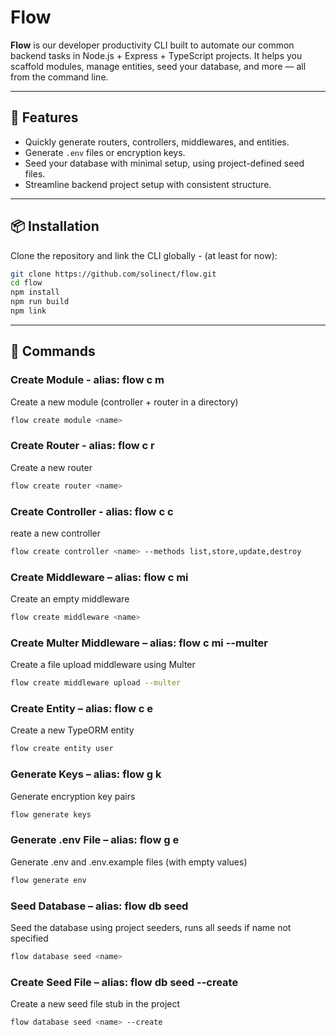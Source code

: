 # Flow

**Flow** is our developer productivity CLI built to automate our common backend tasks in Node.js + Express + TypeScript projects. It helps you scaffold modules, manage entities, seed your database, and more — all from the command line.

---

## 🚀 Features

- Quickly generate routers, controllers, middlewares, and entities.
- Generate `.env` files or encryption keys.
- Seed your database with minimal setup, using project-defined seed files.
- Streamline backend project setup with consistent structure.

---

## 📦 Installation

Clone the repository and link the CLI globally - (at least for now):

```bash
git clone https://github.com/solinect/flow.git
cd flow
npm install
npm run build
npm link
```

---

## 🧪 Commands

### Create Module - alias: flow c m <name>
Create a new module (controller + router in a directory)

```bash
flow create module <name>
```

### Create Router - alias: flow c r <name>
Create a new router

```bash
flow create router <name>
```

### Create Controller - alias: flow c c <name>
reate a new controller

```bash
flow create controller <name> --methods list,store,update,destroy
```

### Create Middleware – alias: flow c mi <name>
Create an empty middleware

```bash
flow create middleware <name>
```


### Create Multer Middleware – alias: flow c mi <name> --multer
Create a file upload middleware using Multer

```bash
flow create middleware upload --multer
```


### Create Entity – alias: flow c e <name>
Create a new TypeORM entity

```bash
flow create entity user
```

### Generate Keys – alias: flow g k
Generate encryption key pairs

```bash
flow generate keys
```

### Generate .env File – alias: flow g e
Generate .env and .env.example files (with empty values)

```bash
flow generate env
```

### Seed Database – alias: flow db seed
Seed the database using project seeders, runs all seeds if name not specified

```bash
flow database seed <name>
```


### Create Seed File – alias: flow db seed --create
Create a new seed file stub in the project

```bash
flow database seed <name> --create
```
